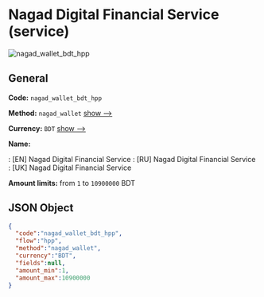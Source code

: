 
# Nagad Digital Financial Service (service) 
![nagad_wallet_bdt_hpp](https://static.openfintech.io/payment_methods/nagad_wallet_bdt_hpp/logo.svg?w=400&c=v0.59.26#w200)  

## General 
 
**Code:** `nagad_wallet_bdt_hpp` 
 
**Method:** `nagad_wallet` 
 [show -->](/payment-methods/nagad_wallet/) 
 
**Currency:** `BDT` [show -->](/currencies/BDT/) 
 
**Name:** 
 
:	[EN] Nagad Digital Financial Service 
:	[RU] Nagad Digital Financial Service 
:	[UK] Nagad Digital Financial Service 
 
**Amount limits:** from `1` to `10900000` BDT 

## JSON Object 

```json
{
  "code":"nagad_wallet_bdt_hpp",
  "flow":"hpp",
  "method":"nagad_wallet",
  "currency":"BDT",
  "fields":null,
  "amount_min":1,
  "amount_max":10900000
}
```  
